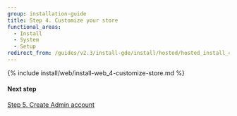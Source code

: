 ```yaml
---
group: installation-guide
title: Step 4. Customize your store
functional_areas:
  - Install
  - System
  - Setup
redirect_from: /guides/v2.3/install-gde/install/hosted/hosted_install_4_customize-store.html
---
```


{% include install/web/install-web_4-customize-store.md %}

#### Next step

[Step 5. Create Admin account]({{page.baseurl}}/combine)

